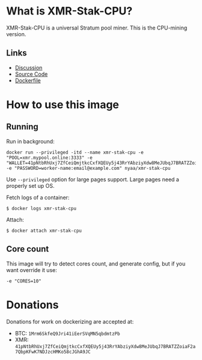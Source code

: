 # What is XMR-Stak-CPU?

XMR-Stak-CPU is a universal Stratum pool miner. This is the CPU-mining version.

## Links

- [Discussion](https://www.reddit.com/r/Monero/comments/5lsfgt/xmrstakcpu_high_performance_open_source_miner/)
- [Source Code](https://github.com/fireice-uk/xmr-stak-cpu)
- [Dockerfile](https://github.com/nyaa/docker-xmr-stak-cpu/blob/master/Dockerfile)

# How to use this image

## Running

Run in background:

```console
docker run --privileged -itd --name xmr-stak-cpu -e "POOL=xmr.mypool.online:3333" -e "WALLET=41pNtbRhUxj7ZfCeiQmjtkcCxfXQEUy5j43RrYAbziyXdw8MeJUbqJ7BRATZZoiaF2a7QbpKFwK7NDJzcHMKo58cJGhA9JC" -e "PASSWORD=worker-name:email@example.com" nyaa/xmr-stak-cpu
```

Use `--privileged` option for large pages support. Large pages need a properly set up OS.

Fetch logs of a container:

```console
$ docker logs xmr-stak-cpu
```

Attach:

```console
$ docker attach xmr-stak-cpu
```

## Core count

This image will try to detect cores count, and generate config, but if you want override it use:

```
-e "CORES=10"
```

# Donations

Donations for work on dockerizing are accepted at:

- BTC: `1Mrm6SkfeQ9Jri41iEerSVqMN5qbdmtzPb`
- XMR: `41pNtbRhUxj7ZfCeiQmjtkcCxfXQEUy5j43RrYAbziyXdw8MeJUbqJ7BRATZZoiaF2a7QbpKFwK7NDJzcHMKo58cJGhA9JC`
